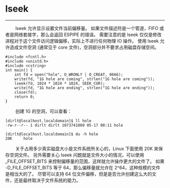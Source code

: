 # lseek
***

&emsp;&emsp;
lseek 允许显示设置文件当前偏移量。
如果文件描述符是一个管道，FIFO 或者是网络套接字，那么会返回 ESPIPE 的错误。
需要注意的是 lseek 仅仅是修改进程对于这个文件访问逻辑偏移，实际上不进行任何物理 IO 操作。
使用 lseek 允许造成文件空洞 (通常见于 core 文件)，空洞部分并不要求占用磁盘存储空间。

    #include <fcntl.h>
    #include <unistd.h>
    #include <cstring>
    int main() {
        int fd = open("hole", O_WRONLY | O_CREAT, 0666);
        write(fd, "1G hole are coming", strlen("1G hole are coming"));
        lseek(fd, 1024 * 1024 * 1024, SEEK_CUR);
        write(fd, "1G hole are ending", strlen("1G hole are ending"));
        close(fd);
        return 0;
    }

&emsp;&emsp;
创建 1G 的空洞，可以查看：

    [dirlt@localhost.localdomain]$ ll hole
    -rw-r--r-- 1 dirlt dirlt 1073741860 05-17 08:11 hole

    [dirlt@localhost.localdomain]$ du -h hole
    20K     hole
    
&emsp;&emsp;
关于占用多少真实磁盘大小是文件系统所关心的，Linux 下面使用 20K 来保存空洞文件。
另外需要关心 lseek 问题就是文件大小的情况，可以使用 \_FILE\_OFFSET\_BITS 来控制偏移量的范围，这样就允许操作更大的文件了。
如果 -D\_FILE\_OFFSET\_BITS 等于 64，那么偏移量就允许在 2^64，这种规模的文件是相当大的了。
尽管可以支持 64 位文件偏移，但是是否允许创建这么大的文件，还是最终取决于文件系统的能力。